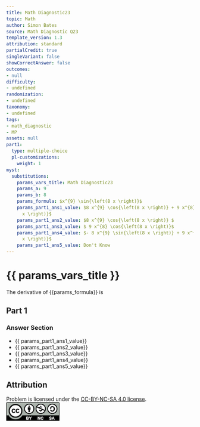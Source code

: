 ```yaml
---
title: Math Diagnostic23
topic: Math
author: Simon Bates
source: Math Diagnostic Q23
template_version: 1.3
attribution: standard
partialCredit: true
singleVariant: false
showCorrectAnswer: false
outcomes:
- null
difficulty:
- undefined
randomization:
- undefined
taxonomy:
- undefined
tags:
- math_diagnostic
- MP
assets: null
part1:
  type: multiple-choice
  pl-customizations:
    weight: 1
myst:
  substitutions:
    params_vars_title: Math Diagnostic23
    params_a: 9
    params_b: 8
    params_formula: $x^{9} \sin{\left(8 x \right)}$
    params_part1_ans1_value: $8 x^{9} \cos{\left(8 x \right)} + 9 x^{8} \sin{\left(8
      x \right)}$
    params_part1_ans2_value: $8 x^{9} \cos{\left(8 x \right)} $
    params_part1_ans3_value: $ 9 x^{8} \cos{\left(8 x \right)}$
    params_part1_ans4_value: $- 8 x^{9} \sin{\left(8 x \right)} + 9 x^{8} \cos{\left(8
      x \right)}$
    params_part1_ans5_value: Don't Know
---
```

# {{ params_vars_title }}
The derivative of {{params_formula}} is

## Part 1

### Answer Section

- {{ params_part1_ans1_value}}
- {{ params_part1_ans2_value}}
- {{ params_part1_ans3_value}}
- {{ params_part1_ans4_value}}
- {{ params_part1_ans5_value}}

## Attribution

Problem is licensed under the [CC-BY-NC-SA 4.0 license](https://creativecommons.org/licenses/by-nc-sa/4.0/).<br> ![The Creative Commons 4.0 license requiring attribution-BY, non-commercial-NC, and share-alike-SA license.](https://raw.githubusercontent.com/firasm/bits/master/by-nc-sa.png)